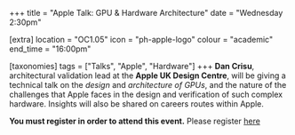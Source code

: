 +++
title = "Apple Talk: GPU & Hardware Architecture"
date = "Wednesday 2:30pm"

[extra]
location = "OC1.05"
icon = "ph-apple-logo"
colour = "academic"
end_time = "16:00pm"

[taxonomies]
tags = ["Talks", "Apple", "Hardware"]
+++
**Dan Crisu**, architectural validation lead at the **Apple UK Design Centre**, will be giving a technical talk on the *design* and *architecture of GPUs*, and the nature of the challenges that Apple faces in the design and verification of such complex hardware. Insights will also be shared on careers routes within Apple.

**You must register in order to attend this event.** Please register [here](https://eur01.safelinks.protection.outlook.com/?url=https%3A%2F%2Fevents.apple.com%2Fcontent%2Fevents%2Fconferences%2Fgb%2Fen%2Fdefault.html%3Ftoken%3Dxww6uj7woR0X9A3f8qcJRUBVdHioJeacopALBwoa3Nf9qRbkWFBX0BrQyDPU29UduZhb5czMzvZ9JEnGCAWlUFwYp_VRfv60aevvydumHC7EY4UvKtVsSQT8aIGP0X4p71haDmuJ0kU41TtKE0L7iREIB5Wnd7iM_XAv-O8%26a%3D1%26Locale%3Den_GB%26l%3De&data=05%7C01%7C%7Cc48490a65b80456a979408dbcc04ddc0%7C09bacfbd47ef446592653546f2eaf6bc%7C0%7C0%7C638328093508585338%7CUnknown%7CTWFpbGZsb3d8eyJWIjoiMC4wLjAwMDAiLCJQIjoiV2luMzIiLCJBTiI6Ik1haWwiLCJXVCI6Mn0%3D%7C3000%7C%7C%7C&sdata=%2BaOJLnKYnFdCPT4enHkLB%2FFGzqDcpmyrbylw9xbyDyk%3D&reserved=0)
